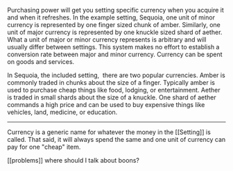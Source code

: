 Purchasing power will get you setting specific currency when you acquire it and when it refreshes. In the example setting, Sequoia, one unit of minor currency is represented by one finger sized chunk of amber. Similarly, one unit of major currency is represented by one knuckle sized shard of aether. What a unit of major or minor currency represents is arbitrary and will usually differ between settings. This system makes no effort to establish a conversion rate between major and minor currency. Currency can be spent on goods and services.

In Sequoia, the included setting,  there are two popular currencies. Amber is commonly traded in chunks about the size of a finger. Typically amber is used to purchase cheap things like food, lodging, or entertainment. Aether is traded in small shards about the size of a knuckle. One shard of aether commands a high price and can be used to buy expensive things like vehicles, land, medicine, or education. 

---

Currency is a generic name for whatever the money in the [[Setting]] is called. That said, it will  always spend the same and one unit of currency can pay for one "cheap" item.

[[problems]] where should I talk about boons?